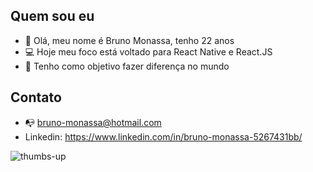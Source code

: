 ## Quem sou eu


* :wave: Olá, meu nome é Bruno Monassa, tenho 22 anos
* :computer: Hoje meu foco está voltado para React Native e React.JS
* :dart: Tenho como objetivo fazer diferença no mundo

## Contato

* :mailbox_with_no_mail: bruno-monassa@hotmail.com
* Linkedin: https://www.linkedin.com/in/bruno-monassa-5267431bb/


![thumbs-up](https://user-images.githubusercontent.com/91953401/187507353-51142667-53b2-43ef-9204-629f07648fd5.gif)
